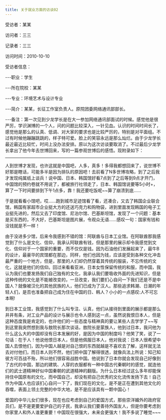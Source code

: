 ```yaml
---
title: 关于就业方面的访谈02
---
```


受访者：某某

访问者：三三

记录者：三三

访问时间：2010-10-10

受访者信息：

---职业：学生

---所在院校：某某

---专业：环境艺术与设计专业

---简介：某某，长征工作室负责人。原院团委网络通讯部部长。

---备注：第一次见到少龙学长是在大一参加网络通讯部面试的时候。感觉他是很严厉，学识渊博的一个人，问的问题比较深入，一针见血。认识的时间时间长了，感觉他是那么的认真、低调、对大家的要求也是比较严厉的，特别是对平面组。不过有时候他蹦蹦跳跳的，样子特可爱。脸上的笑容永远是那么灿烂。由于少龙学长最近最近比较忙，时间上没办法安排。原以为这次访谈要取消了。不过最后少龙学长拿出了他今年去世博回来，写的一篇参观世博后的感悟。现附录如下：

------------------------------------

人到世博才发现，也许这就是中国吧，人多，真多！多得我都想回来了，说世博不好那是瞎话，可能多半是因为排队的原因吧！去前看了N多世博攻略，到了之后我才发现纯属纸上谈兵！说中国、日本、韩国馆好看7点到了之后等到9点才开门，中国馆的预约卷就不用说了，都被旅行社领走了，日本、韩国馆说要等5小时+，算了一下时间要排到下午1点多，靠！我还要吃饭呢~~算了崩溃到底……

于是就看看小馆吧，哎……跑到城市足迹馆看了看，还凑合，又去了韩国企业联合馆，韩国有家超市企业挺大方的还送巧克力和购物袋，进到里面发现韩国的电子工业挺先进的，然后又去了印度馆、尼泊尔馆、巴基斯坦馆，发现了一个问题：基本是买东西的，不大好，巴基斯坦是图片展，令观众无语……感叹一句：国家有钱和没钱就是不一样！

由于没进多少馆，后来令我感到不错的馆：阿联酋与日本工业馆。在阿联酋那我感觉到了什么是文化、信仰，我承认阿联酋有钱，但是那里的展示却令我感觉到文化、信仰对于一个国家的重要，而不仅仅是钱。因为石油他们发展起来了，最牛B的设计，最豪华的宾馆都在那边，同样，他们也因为钱，应该是受到各种文化冲击最严重的一个地方，但是，那里的人们却仍然穿着其传统的服装，不忘传统的文化，这就是他们的信仰。回过来看看亚洲，日本女性保留传统的和服，而中国，我认为我们也要发扬我们自己独有的文化，我承认我们要吸收外面的先进知识，但是这种传统的文化是不能被改变的，一旦改变，我们要扪心自问一下我们还是不是中国人？就像被汉化的其他民族的人，他们已成为了汉人。那些追求韩潮、日潮的年轻人们，是否也准备把自己成为住在中国的日、韩人？小小的一点感叹:人不可忘本啊!
 
到日本工业馆，我感觉到了什么叫专注、认真，他们从接待到里面的展示都是那么井井有条，对工业产品的设计与展示也令人感到这一点，虽然说我恨日本人，但是这种态度我是肯定的，也许他们的一些态度与精神真的要让某些人去学学了~~写到这里我突然想到我与敖院长那次谈话，敖院长是蒙族人，他到过日本，我问他为什么这么大的中国却没有日本发展的好，是因为中国的制度吗？他笑了笑，说了一句话：在于人！他说他恨日本人，但是他佩服日本人，他对我说：日本人很希望中国人去恨他们，因为中国人越是对自己恨的东西就越是不喜欢去了解，这样就无法去对付他们，而日本人则不然，他们把中国了解得很透，就像兵法上所说：知己知彼方可百战不殆，所以他们很容易战胜中国。他说到了日本你就会发现自己好像到了古代的中国，那边的建筑、人穿的衣服都有一种中国古代秦朝时的感觉，就连他们的武士道精神好似中国秦朝的武道精神的翻版。为什么日本经过这么多年却能保持住中国原有的文化，而中国自己，却没有把自己优秀的文化流传发扬下去！自己作为中国人也应该扪心自问一下了，我们现在的文化，是不是正在遭到其他文化的吞噬，表面上领土完整的中华大地，是不是应该具有一颗中国心！

爱国的中华儿女们很多，现在也应考虑到自己的爱国方式，那些崇洋媚外的政府官员们，是不是更要爱护自己的子民，我承认我们要善待外国友人，但是你要考虑到你家里人和外人谁更重要！中国现在很强大，未来会更强大！我不多说了睡觉~~~ 

